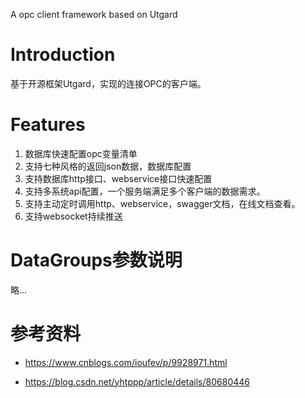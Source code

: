 A opc client framework based on Utgard

# Introduction
基于开源框架Utgard，实现的连接OPC的客户端。

# Features
1. 数据库快速配置opc变量清单
2. 支持七种风格的返回json数据，数据库配置
3. 支持数据库http接口、webservice接口快速配置
4. 支持多系统api配置，一个服务端满足多个客户端的数据需求。
5. 支持主动定时调用http、webservice，swagger文档，在线文档查看。
6. 支持websocket持续推送

# DataGroups参数说明
略...



# 参考资料



* https://www.cnblogs.com/ioufev/p/9928971.html

* https://blog.csdn.net/yhtppp/article/details/80680446
